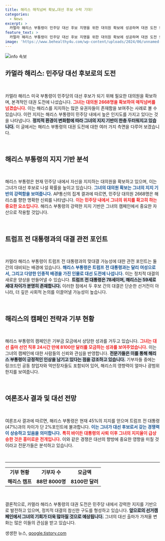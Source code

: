 ```yaml
---
title: 해리스 매직넘버 확보…대선 후보 수락 기대!
categories:
  - News
excerpt: >
  카멀라 해리스 부통령이 민주당 대선 후보 지명을 위한 대의원 확보에 성공하며 대권 도전 의지를 드러냈다. 첫 날 8100만 달러 모금에 성공하고 지지율도 급상승, 대선 구도가 급변하고 있다. 클릭하고 자세한 소식을 확인하세요!
feature_text: >
  카멀라 해리스 부통령이 민주당 대선 후보 지명을 위한 대의원 확보에 성공하며 대권 도전 의지를 드러냈다. 첫 날 8100만 달러 모금에 성공하고 지지율도 급상승, 대선 구도가 급변하고 있다. 클릭하고 자세한 소식을 확인하세요!
image: 'https://www.behealthy4u.com/wp-content/uploads/2024/06/unnamed-file.png'
---
```


<p><img src="https://www.behealthy4u.com/wp-content/uploads/2024/06/unnamed-file.png" alt="info 속보" /></p>

<h2 data-ke-size="size26">카멀라 해리스: 민주당 대선 후보로의 도전</h2>

<p data-ke-size="size16">&nbsp;</p>

<p>카멀라 해리스 미국 부통령이 민주당의 대선 후보가 되기 위해 필요한 대의원을 확보하며, 본격적인 대권 도전에 나섰습니다. <b><span style="color: #ee2323;">그녀는 대의원 2668명을 확보하여 매직넘버를 넘겼습니다.</span></b> 이는 해리스를 지지하는 많은 유권자들이 존재함을 보여주는 사례로 볼 수 있습니다. 이런 지지는 해리스 부통령이 민주당 내에서 높은 인지도를 가지고 있다는 것을 나타냅니다. <b><span style="background-color: #21538527;">정치적 환경이 변화함에 따라 그녀의 지지 기반이 한층 두터워지고 있습니다.</span></b> 이 글에서는 해리스 부통령의 대권 도전에 대한 여러 가지 측면을 다루어 보겠습니다.</p>

<p data-ke-size="size16">&nbsp;</p>

<h2 data-ke-size="size26">해리스 부통령의 지지 기반 분석</h2>

<p data-ke-size="size16">&nbsp;</p>

<p>해리스 부통령은 현재 민주당 내에서 자신을 지지하는 대의원을 확보하고 있으며, 이는 그녀가 대선 후보로 나설 확률을 높이고 있습니다. <b><span style="color: #1a5490;">그녀의 대의원 확보는 그녀의 지지 기반의 강력함을 보여줍니다.</span></b> AP통신의 집계 결과에 따르면, 민주당 대의원 2668명은 해리스를 향한 명확한 신뢰를 나타냅니다. <b><span style="color: #ee2323;">이는 민주당 내에서 그녀의 위치를 확고히 하는 중요한 요소입니다.</span></b> 해리스 부통령의 강력한 지지 기반은 그녀의 캠페인에서 중요한 자산으로 작용할 것입니다.</p>

<p data-ke-size="size16">&nbsp;</p>

<h2 data-ke-size="size26">트럼프 전 대통령과의 대결 관전 포인트</h2>

<p data-ke-size="size16">&nbsp;</p>

<p>카멀라 해리스 부통령이 트럼프 전 대통령과의 맞대결 가능성에 대한 관전 포인트는 둘 간의 대비되는 배경에 있습니다. <b><span style="color: #1a5490;">해리스 부통령은 트럼프 전 대통령과는 달리 여성으로서, 그리고 다양한 인종적 배경을 가진 인물로 대선 도전에 나섭니다.</span></b> 이는 정치적 대결의 새로운 양상을 만들어낼 수 있습니다. <b><span style="background-color: #21538527;">트럼프 전 대통령은 78세이며, 해리스는 59세로 세대 차이가 분명히 존재합니다.</span></b> 이러한 점에서 두 후보 간의 대결은 단순한 선거전이 아니라, 더 깊은 사회적 논의를 이끌어낼 가능성이 높습니다.</p>

<p data-ke-size="size16">&nbsp;</p>

<h2 data-ke-size="size26">해리스의 캠페인 전략과 기부 현황</h2>

<p data-ke-size="size16">&nbsp;</p>

<p>해리스 부통령의 캠페인은 기부금 모금에서 상당한 성과를 거두고 있습니다. <b><span style="color: #ee2323;">그녀는 대선 출마 선언 직후 24시간 만에 8100만 달러를 모금하는 성과를 보여주었습니다.</span></b> 이는 그녀의 캠페인에 대한 사람들의 신뢰와 관심을 반영합니다. <b><span style="background-color: #21538527;">전문가들은 이를 통해 해리스 부통령이 긍정적인 인상을 남기고 있다는 점을 강조하고 있습니다.</span></b> 기부자들 중에는 링크드인 공동 창업자와 억만장자들도 포함되어 있어, 해리스의 영향력이 얼마나 광범위한지를 보여줍니다.</p>

<p data-ke-size="size16">&nbsp;</p>

<h2 data-ke-size="size26">여론조사 결과 및 대선 전망</h2>

<p data-ke-size="size16">&nbsp;</p>

<p>여론조사 결과에 따르면, 해리스 부통령은 현재 45%의 지지를 얻으며 트럼프 전 대통령(47%)과의 차이가 단 2%포인트에 불과합니다. <b><span style="color: #1a5490;">이는 그녀가 대선 후보로서 갖는 경쟁력이 상승하고 있음을 의미합니다.</span></b> <b><span style="color: #ee2323;">특히 바이든 대통령의 사퇴 이후 그녀의 지지율이 급상승한 것은 흥미로운 전개입니다.</span></b> 이와 같은 경쟁은 대선의 향방에 중요한 영향을 미칠 것이라고 전문가들은 분석하고 있습니다. </p>

<p data-ke-size="size16">&nbsp;</p>

<hr>

<table style="width: 100%;">
  <tr>
    <td style="text-align: center; height: 17px;"><b>기부 현황</b></td>
    <td style="text-align: center; height: 17px;"><b>기부자 수</b></td>
    <td style="text-align: center; height: 17px;"><b>모금액</b></td>
  </tr>
  <tr>
    <td style="text-align: center; height: 17px;"><b>해리스 캠프</b></td>
    <td style="text-align: center; height: 17px;"><b>88만 8000명</b></td>
    <td style="text-align: center; height: 17px;"><b>8100만 달러</b></td>
  </tr>
</table>

<p data-ke-size="size16">&nbsp;</p>

<p>결론적으로, 카멀라 해리스 부통령의 대권 도전은 민주당 내에서 강력한 지지를 기반으로 발전하고 있으며, 정치적 대결의 참신한 구도를 형성하고 있습니다. <b><span style="background-color: #21538527;">앞으로의 선거캠페인에서 그녀의 기회가 더욱 많아질 것으로 예상됩니다.</span></b> 그녀의 대선 출마가 가져올 변화는 많은 이들의 관심을 받고 있습니다.</p>
생생한 뉴스, <a href="https://qoogle.tistory.com" rel="dofollow">qoogle.tistory.com</a>


